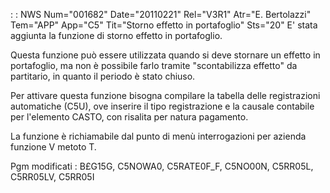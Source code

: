 :  : NWS Num="001682" Date="20110221" Rel="V3R1" Atr="E. Bertolazzi" Tem="APP" App="C5" Tit="Storno effetto in portafoglio" Sts="20"
E' stata aggiunta la funzione di storno effetto in portafoglio.

Questa funzione può essere utilizzata quando si deve stornare un effetto in portafoglio, ma non è possibile farlo tramite "scontabilizza effetto" da partitario, in quanto il periodo è stato chiuso.

Per attivare questa funzione bisogna compilare la tabella delle registrazioni automatiche (C5U), ove
inserire il tipo registrazione e la causale contabile per l'elemento CASTO, con risalita per natura pagamento.

La funzione è richiamabile dal punto di menù interrogazioni per azienda funzione V metoto T.

Pgm modificati :  B£G15G, C5NOWA0, C5RATE0F_F, C5NO00N, C5RR05L, C5RR05LV, C5RR05I 